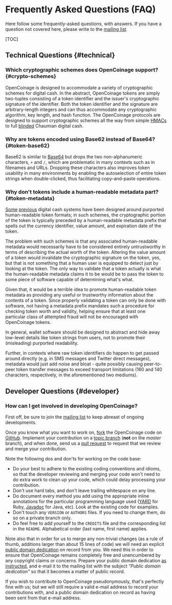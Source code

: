 Frequently Asked Questions (FAQ)
================================

Here follow some frequently-asked questions, with answers. If you have a
question not covered here, please write to the [mailing list][].

[mailing list]: http://groups.google.com/group/opencoinage

[TOC]

## Technical Questions {#technical}

### Which cryptographic schemes does OpenCoinage support? {#crypto-schemes}

OpenCoinage is designed to accommodate a variety of cryptographic schemes
for digital cash. In the abstract, OpenCoinage tokens are simply two-tuples
consisting of a token identifier and the issuer's cryptographic signature of
the identifier. Both the token identifier and the signature are
arbitrary-length integers and can thus accommodate any cryptographic
algorithm, key length, and hash function. The OpenCoinage protocols are
designed to support cryptographic schemes all the way from simple
[HMACs][HMAC] to full [blinded][blind signature] Chaumian digital cash.

[HMAC]:            http://en.wikipedia.org/wiki/HMAC
[blind signature]: http://en.wikipedia.org/wiki/Blind_signature

### Why are tokens encoded using Base62 instead of Base64? {#token-base62}

Base62 is similar to [Base64][] but drops the two non-alphanumeric
characters, `+` and `/`, which are problematic in many contexts such as in
filenames and URLs. Dropping these characters also improves token usability
in many environments by enabling the autoselection of entire token strings
when double-clicked, thus facilitating copy-and-paste operations.

[Base64]: http://en.wikipedia.org/wiki/Base64

### Why don't tokens include a human-readable metadata part? {#token-metadata}

[Some][Yodelbank] [previous][eCache] digital cash systems have been designed
around purported human-readable token formats; in such schemes, the
cryptographic portion of the token is typically preceded by a human-readable
metadata prefix that spells out the currency identifier, value amount, and
expiration date of the token.

The problem with such schemes is that any associated human-readable metadata
would necessarily have to be considered entirely untrustworthy in terms of
describing the actual worth of the token. Altering the value amount of a
token would invalidate the cryptographic signature on the token, yes, but
that is not something that a human user is equipped to detect just by
looking at the token. The only way to validate that a token actually is
what the human-readable metadata claims it to be would be to pass the token
to some piece of software capable of determining what's what.

Given that, it would be a terrible idea to promote human-readable token
metadata as providing any useful or trustworthy information about the
contents of a token. Since properly validating a token can only be done
with software, not having a metadata prefix mandates such a procedure for
checking token worth and validity, helping ensure that at least one
particular class of attempted fraud will not be encouraged with OpenCoinage
tokens.

In general, wallet software should be designed to abstract and hide away
low-level details like token strings from users, not to promote their
(misleading) purported readability.

Further, in contexts where raw token identifiers do happen to get passed
around directly (e.g. in SMS messages and Twitter direct messages),
metadata would just add noise and bloat - quite possibly causing
peer-to-peer token transfer messages to exceed transport limitations (160
and 140 characters, respectively, in the aforementioned two mediums).

[Yodelbank]: http://web.archive.org/web/20050901141955/http://yodelbank.com/certificates.html
[eCache]:    https://ffij33ewbnoeqnup.onion.meshmx.com/readme.php

## Developer Questions {#developer}

### How can I get involved in developing OpenCoinage?

First off, be sure to join the [mailing list][] to keep abreast of ongoing
developments.

Once you know what you want to work on, [fork][] the OpenCoinage code on
[GitHub][]. Implement your contribution on a [topic branch][] (**not** on
the _master_ branch), and when done, send us a [pull request][] to request
that we review and merge your contribution.

Note the following dos and don'ts for working on the code base:

* Do your best to adhere to the existing coding conventions and idioms, so
  that the developer reviewing and merging your code won't need to do
  extra work to clean up your code, which could delay processing your
  contribution.
* Don't use hard tabs, and don't leave trailing whitespace on any line.
* Do document every method you add using the appropriate inline annotations
  for the particular programming language used ([YARD][] for Ruby,
  [Javadoc][] for Java, etc).  Look at the existing code for examples.
* Don't touch any `VERSION` or `AUTHORS` files. If you need to change them,
  do so on a private branch only.
* Do feel free to add yourself to the `CREDITS` file and the corresponding
  list in the `README`. Alphabetical order (last name, first name) applies.

Note also that in order for us to merge any non-trivial changes (as a rule
of thumb, additions larger than about 15 lines of code) we will need an
explicit [public domain dedication][PDD] on record from you. We need this in
order to ensure that OpenCoinage remains completely free and unencumbered by
any copyright claims or concerns. Prepare your public domain dedication [as
instructed][PDD], and e-mail it to the mailing list with the subject
_"Public domain dedication"_ so that it becomes a matter of public record.

If you wish to contribute to OpenCoinage pseudonymously, that's perfectly
fine with us; but we will still require a valid e-mail address to record
your contributions with, and a public domain dedication on record as having
been sent from that e-mail address.

[GitHub]:       http://github.com/opencoinage
[fork]:         http://help.github.com/forking/
[topic branch]: http://github.com/dchelimsky/rspec/wiki/topic-branches
[pull request]: http://help.github.com/pull-requests/
[YARD]:         http://yardoc.org/
[Javadoc]:      http://www.oracle.com/technetwork/java/javase/documentation/index-137868.html
[PDD]:          http://unlicense.org/#unlicensing-contributions
